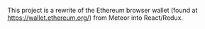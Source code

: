 This project is a rewrite of the Ethereum browser wallet (found at https://wallet.ethereum.org/) from Meteor into React/Redux.